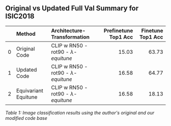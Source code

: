 ## Original vs Updated Full Val Summary for ISIC2018

|    | Method               | Architecture-Transformation        |   Prefinetune Top1 Acc |   Finetune Top1 Acc |
|---:|:---------------------|:-----------------------------------|-----------------------:|--------------------:|
|  0 | Original Code        | CLIP w RN50 - rot90 - *λ-equitune* |                  15.03 |               63.73 |
|  1 | Updated Code         | CLIP w RN50 - rot90 - *λ-equitune* |                  16.58 |               64.77 |
|  2 | Equivariant Equitune | CLIP w RN50 - rot90 - *λ-equitune* |                  16.58 |               18.13 |

*Table 1: Image classification results using the author's original and our modified code base*